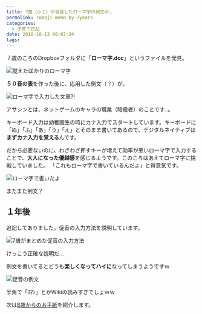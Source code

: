 ```yaml
---
title: 7歳（小１）が自習したローマ字の例文が…
permalink: romaji-memo-by-7years
categories:
  - 子育て日記
date: 2010-10-13 00:07:34
tags:
---
```


７歳のころのDropboxフォルダに「**ローマ字.doc**」というファイルを発見。

![覚えたばかりのローマ字](/images/ia-kid/200803-romaji1.png)

**５０音の表**を作った後に、応用した例文（？）が。

![ローマ字で入力した文章?!](/images/ia-kid/200803-romaji2.png)

アサシンとは、ネットゲームのキャラの職業（暗殺者）のことです..。

キーボード入力は幼稚園生の時にカナ入力でスタートしています。キーボードに「ぬ」「ふ」「あ」「う」「え」とそのまま書いてあるので、デジタルネイティブは**まずカナ入力を覚える**んです。

だから必要ないのに、わざわざ押すキーが増えて効率が悪いローマ字で入力することで、**大人になった優越感**を感じるようです。このころはあえてローマ字に挑戦していました。
「これもローマ字で書いているんだよ」と得意気です。

![ローマ字で書いたよ](/images/ia-kid/200803-romaji3.png)

またまた例文？

## １年後

追記してありました。促音の入力方法を説明しています。

![7歳がまとめた促音の入力方法](/images/ia-kid/200905-romaji1.png)

けっこう正確な説明だ...

例文を書いてるとどうも**楽しくなってハイに**なってしまうようですｗ

![促音の例文](/images/ia-kid/200905-romaji2.png)

半角で「ｽﾏﾝ」とかWikiの読みすぎでしょｗｗ

次は[8歳からのお手紙](../letter-from-8years/)を紹介します。